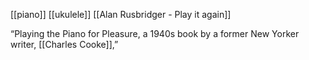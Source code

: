 [[piano]]
[[ukulele]]
[[Alan Rusbridger - Play it again]]


“Playing the Piano for Pleasure, a 1940s book by a former New Yorker writer, [[Charles Cooke]],”
